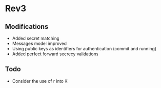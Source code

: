 # Rev3

## Modifications

- Added secret matching
- Messages model improved
- Using public keys as identifiers for authentication (commit and running)
- Added perfect forward secrecy validations


## Todo

- Consider the use of r into K
